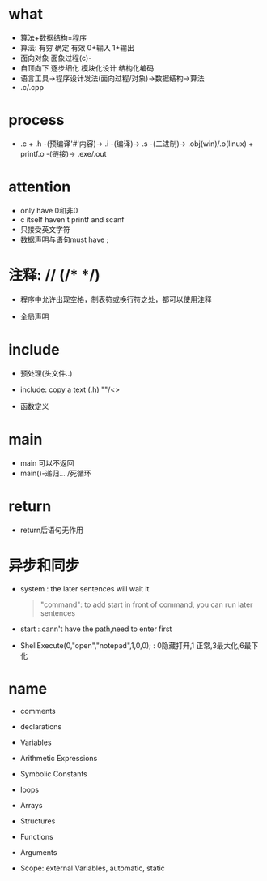 # what 
 
- 算法+数据结构=程序
- 算法: 有穷 确定 有效  0+输入 1+输出
- 面向对象 面象过程(c)- 
- 自顶向下 逐步细化 模块化设计 结构化编码
- 语言工具->程序设计发法(面向过程/对象)->数据结构->算法
- .c/.cpp


# process

- .c + .h -(预编译'#'内容)-> .i -(编译)-> .s -(二进制)-> .obj(win)/.o(linux) + printf.o -(链接)-> .exe/.out

# attention

- only have 0和非0
- c itself haven't printf and scanf
- 只接受英文字符
- 数据声明与语句must have ;


# 注释: //  (/*  */)



- 程序中允许出现空格，制表符或换行符之处，都可以使用注释


- 全局声明

# include

- 预处理(头文件..)

- include: copy a text (.h) ""/\<\>

- 函数定义


# main

- main  可以不返回
- main()-递归... /死循环

# return


- return后语句无作用
 
 
# 异步和同步



- system : the later sentences will wait it
  >"command": to add start in front of command, you can run later sentences

- start : cann't have the path,need to enter first 

- ShellExecute(0,"open","notepad",1,0,0); : 0隐藏打开,1 正常,3最大化,6最下化

# name

- comments

- declarations
- Variables
- Arithmetic Expressions
- Symbolic Constants
- loops
- Arrays
- Structures
- Functions
- Arguments
- Scope: external Variables, automatic, static 


